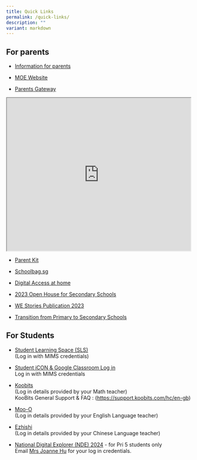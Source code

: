 ```yaml
---
title: Quick Links
permalink: /quick-links/
description: ""
variant: markdown
---
```

## For parents
* [Information for parents ](/info-for-parents/information-for-parents)

* [MOE Website](https://www.moe.gov.sg/primary/)

* [Parents Gateway](/files/Annex%20B.pdf)<br>
<iframe src="https://www.youtube.com/embed/29H_d-l5H0s" height="415" width="500">
</iframe>

* [Parent Kit](https://www.moe.gov.sg/parentkit/)

* [Schoolbag.sg](https://www.schoolbag.edu.sg/)

* [Digital Access at home](
https://www.imda.gov.sg/how-we-can-help/digital-access-at-home/)

* [2023 Open House for Secondary Schools](https://www.schoolbag.edu.sg/story/open-house-for-secondary-schools-2023)
 
* [WE Stories Publication 2023](https://online.fliphtml5.com/obrr/qkde/#p=1)


* [Transition from Primary to Secondary Schools](https://www.moe.gov.sg/secondary/transition-to-secondary)

## For Students

* [Student Learning Space (SLS)](https://learning.moe.edu.sg/) <br>
(Log in with MIMS credentials)

* [Student iCON &amp; Google Classroom Log in](https://workspace.google.com/dashboard) <br>
Log in with MIMS credentials

* [Koobits](https://member.koobits.com/) <br>(Log in details provided by your Math teacher)<br>
KooBits General Support &amp; FAQ : (https://support.koobits.com/hc/en-gb)

* [Moo-O](https://plus.moo-o.com/accounts/login) <br>(Log in details provided by your English Language teacher)

* [Ezhishi](https://www.ezhishi.net/Contents/) <br>(Log in details provided by your Chinese Language teacher)

* [National Digital Explorer (NDE) 2024](https://learn.icdlasia.org/) - for Pri 5 students only  
Email [Mrs Joanne Hu](mailto:lim_xue_mei_joanne@moe.edu.sg) for your log in credentials. 

